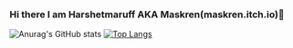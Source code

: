 ### Hi there  I am Harshetmaruff AKA Maskren(maskren.itch.io)👋

![Anurag's GitHub stats](https://github-readme-stats.vercel.app/api?username=harshetmaruff&show_icons=true&theme=github_dark)
[![Top Langs](https://github-readme-stats.vercel.app/api/top-langs/?username=harshetmaruff&layout=compact&theme=github_dark)](https://github.com/anuraghazra/github-readme-stats)

<!--
**harshetmaruff/harshetmaruff** is a ✨ _special_ ✨ repository because its `README.md` (this file) appears on your GitHub profile.

Here are some ideas to get you started:

- 🔭 I’m currently working on ...
- 🌱 I’m currently learning ...
- 👯 I’m looking to collaborate on ...
- 🤔 I’m looking for help with ...
- 💬 Ask me about ...
- 📫 How to reach me: ...
- 😄 Pronouns: ...
- ⚡ Fun fact: ...
-->
